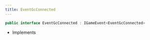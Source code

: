 ```yaml
---
title: EventGcConnected
---
```


```csharp
public interface EventGcConnected : IGameEvent<EventGcConnected>
```

- Implements

